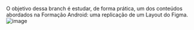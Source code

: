 O objetivo dessa branch é estudar, de forma prática, um dos conteúdos abordados na Formação Android: uma replicação de um Layout do Figma.
![image](https://github.com/rafaseron/interfacestudy/assets/63885470/14eacb71-8b1b-4e0a-8759-9340f4175aef)
